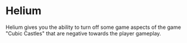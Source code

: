 # Helium
Helium gives you the ability to turn off some game aspects of the game "Cubic Castles" that are negative towards the player gameplay.

